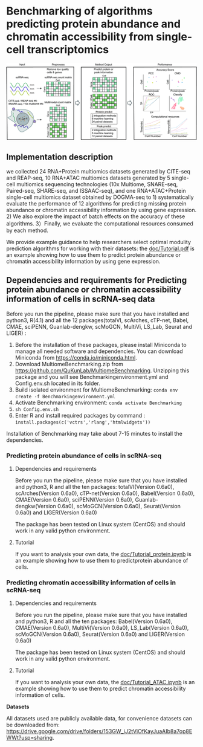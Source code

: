 # Benchmarking of algorithms predicting protein abundance and chromatin accessibility from single-cell transcriptomics
![WorkFolw](./fig/pipeline.jpg)

## Implementation description

  we collected 24 RNA+Protein multiomics datasets generated by CITE-seq and REAP-seq, 10 RNA+ATAC multiomics datasets generated by 5 single-cell multiomics sequencing technologies (10x Multiome, SNARE-seq, Paired-seq, SHARE-seq, and ISSAAC-seq), and one RNA+ATAC+Protein single-cell multiomics dataset obtained by DOGMA-seq to 1) systematically evaluate the performance of 12 algorithms for predicting missing protein abundance or chromatin accessibility information by using gene expression. 2) We also explore the impact of batch effects on the accuracy of these algorithms. 3）Finally, we evaluate the computational resources consumed by each method.

  We provide example guidance to help researchers select optimal modulity prediction algorithms for working with their datasets:
  the [doc/Tutorial.pdf](https://github.com/QuKunLab/MultiomeBenchmarking/blob/main/doc/Tutorial.pdf) is an example showing how to use them to predict protein abundance or chromatin accessibility information by using gene expression.


## Dependencies and requirements for Predicting protein abundance or chromatin accessibility information of cells in scRNA-seq data

 Before you run the pipeline, please make sure that you have installed and python3, R(4.1) and all the 12 packages(totalVI, scArches, cTP-net, Babel, CMAE, sciPENN, Guanlab-dengkw, scMoGCN, MultiVi, LS_Lab, Seurat and LIGER) :
1. Before the installation of these packages, please install Miniconda to manage all needed software and dependencies. You can download Miniconda from https://conda.io/miniconda.html.
2. Download MultiomeBenchmarking.zip from https://github.com/QuKunLab/MultiomeBenchmarking. Unzipping this package and you will see Benchmarkingenvironment.yml and Config.env.sh located in its folder.
3. Build isolated environment for MultiomeBenchmarking: 
`conda env create -f Benchmarkingenvironment.yml`
4. Activate Benchmarking environment:
`conda activate Benchmarking`
5. `sh Config.env.sh`
6. Enter R and install required packages by command : `install.packages(c('vctrs','rlang','htmlwidgets'))`

Installation of Benchmarking may take about 7-15 minutes to install the dependencies.

### Predicting protein abundance of cells in scRNA-seq

1. Dependencies and requirements

    Before you run the pipeline, please make sure that you have installed and python3, R and all the ten packages: totalVI(Version 0.6a0), scArches(Version 0.6a0), cTP-net(Version 0.6a0), Babel(Version 0.6a0), CMAE(Version 0.6a0), sciPENN(Version 0.6a0), Guanlab-dengkw(Version 0.6a0), scMoGCN(Version 0.6a0), Seurat(Version 0.6a0) and LIGER(Version 0.6a0)
 
   The package has been tested on Linux system (CentOS) and should work in any valid python environment. 

2. Tutorial

   If you want to analysis your own data, the [doc/Tutorial_protein.ipynb](https://github.com/QuKunLab/MultiomeBenchmarking/blob/main/doc/Tutorial_protein.ipynb) is an example showing how to use them to predictprotein abundance of cells.
  
### Predicting chromatin accessibility information of cells in scRNA-seq

1.  Dependencies and requirements

    Before you run the pipeline, please make sure that you have installed and python3, R and all the ten packages: Babel(Version 0.6a0), CMAE(Version 0.6a0), MultiVi(Version 0.6a0), LS_Lab(Version 0.6a0), scMoGCN(Version 0.6a0), Seurat(Version 0.6a0) and LIGER(Version 0.6a0)
 
    The package has been tested on Linux system (CentOS) and should work in any valid python environment. 

2. Tutorial

   If you want to analysis your own data, the [doc/Tutorial_ATAC.ipynb](https://github.com/QuKunLab/MultiomeBenchmarking/blob/main/doc/Tutorial_ATAC.ipynb) is an example showing how to use them to predict chromatin accessibility information of cells.


__Datasets__

  All datasets used are publicly available data, for convenience datasets can be downloaded from: https://drive.google.com/drive/folders/153GW_iJ2tViOfKayJuaAIb8a7op8EWWt?usp=sharing.

<!--For citation and further information please refer to: __Li, B., Zhang, W., Guo, C. et al. Benchmarking spatial and single-cell transcriptomics integration methods for transcript distribution prediction and cell type deconvolution. Nat Methods (2022). https://doi.org/10.1038/s41592-022-01480-9__.-->


